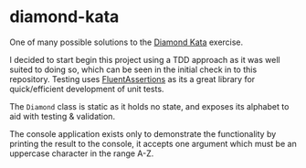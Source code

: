 # diamond-kata

One of many possible solutions to the [Diamond Kata](https://github.com/davidwhitney/CodeDojos/tree/master/Diamond%20Kata) exercise. 

I decided to start begin this project using a TDD approach as it was well suited to doing so, which can be seen in the initial check in to this repository.
Testing uses [FluentAssertions](https://fluentassertions.com/) as its a great library for quick/efficient development of unit tests.

The `Diamond` class is static as it holds no state, and exposes its alphabet to aid with testing & validation.

The console application exists only to demonstrate the functionality by printing the result to the console, it accepts one argument which must be an uppercase character in the range A-Z.